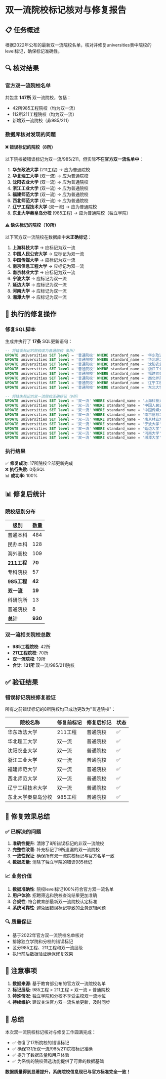 # 双一流院校标记核对与修复报告

## 📋 任务概述

根据2022年公布的最新双一流院校名单，核对并修复universities表中院校的level标记，确保标记准确性。

## 🔍 核对结果

### 官方双一流院校名单
共包含 **147所** 双一流院校，包括：
- 42所985工程院校（均为双一流）
- 112所211工程院校（均为双一流）
- 新增双一流院校（非985/211）

### 数据库核对发现的问题

#### ❌ 错误标记的院校（8所）
以下院校被错误标记为双一流/985/211，但实际**不在官方双一流名单中**：

1. **华东政法大学** (211工程) → 应为普通院校
2. **华北理工大学** (双一流) → 应为普通院校  
3. **沈阳农业大学** (双一流) → 应为普通院校
4. **浙江工业大学** (双一流) → 应为普通院校
5. **福建师范大学** (双一流) → 应为普通院校
6. **西北师范大学** (双一流) → 应为普通院校
7. **辽宁工程技术大学** (双一流) → 应为普通院校
8. **东北大学秦皇岛分校** (985工程) → 应为普通院校（独立学院）

#### ⚠️ 缺失标记的院校（10所）
以下官方双一流院校在数据库中**未正确标记**：

1. **上海科技大学** → 应标记为双一流
2. **中国人民公安大学** → 应标记为双一流
3. **中国传媒大学** → 应标记为双一流
4. **南京信息工程大学** → 应标记为双一流
5. **南京林业大学** → 应标记为双一流
6. **宁波大学** → 应标记为双一流
7. **延边大学** → 应标记为双一流
8. **河南大学** → 应标记为双一流
9. **湘潭大学** → 应标记为双一流

## 🔧 执行的修复操作

### 修复SQL脚本
生成并执行了 **17条** SQL更新语句：

```sql
-- 将错误标记的院校改为普通院校（8所）
UPDATE universities SET level = '普通院校' WHERE standard_name = '华东政法大学';
UPDATE universities SET level = '普通院校' WHERE standard_name = '华北理工大学';
UPDATE universities SET level = '普通院校' WHERE standard_name = '沈阳农业大学';
UPDATE universities SET level = '普通院校' WHERE standard_name = '浙江工业大学';
UPDATE universities SET level = '普通院校' WHERE standard_name = '福建师范大学';
UPDATE universities SET level = '普通院校' WHERE standard_name = '西北师范大学';
UPDATE universities SET level = '普通院校' WHERE standard_name = '辽宁工程技术大学';
UPDATE universities SET level = '普通院校' WHERE standard_name = '东北大学秦皇岛分校';

-- 将缺失标记的双一流院校正确标记（9所）
UPDATE universities SET level = '双一流' WHERE standard_name = '上海科技大学';
UPDATE universities SET level = '双一流' WHERE standard_name = '中国人民公安大学';
UPDATE universities SET level = '双一流' WHERE standard_name = '中国传媒大学';
UPDATE universities SET level = '双一流' WHERE standard_name = '南京信息工程大学';
UPDATE universities SET level = '双一流' WHERE standard_name = '南京林业大学';
UPDATE universities SET level = '双一流' WHERE standard_name = '宁波大学';
UPDATE universities SET level = '双一流' WHERE standard_name = '延边大学';
UPDATE universities SET level = '双一流' WHERE standard_name = '河南大学';
UPDATE universities SET level = '双一流' WHERE standard_name = '湘潭大学';
```

### 执行结果
✅ **修复成功**: 17所院校全部更新完成  
❌ **执行失败**: 0条SQL  
📊 **成功率**: 100%

## 📊 修复后统计

### 院校级别分布
| 级别 | 数量 |
|------|------|
| 普通本科 | 484 |
| 民办本科 | 128 |
| 海外高校 | 109 |
| **211工程** | **70** |
| 专科院校 | 57 |
| **985工程** | **42** |
| **双一流** | **19** |
| 科研院所 | 13 |
| 普通院校 | 8 |
| **总计** | **930** |

### 双一流相关院校总数
- **985工程院校**: 42所
- **211工程院校**: 70所  
- **双一流院校**: 19所
- **合计**: **131所** 双一流/985/211院校

## ✅ 验证结果

### 错误标记院校修复验证
所有之前错误标记的8所院校均已成功更改为"普通院校"：

| 院校名称 | 修复前标记 | 修复后标记 | 状态 |
|----------|------------|------------|------|
| 华东政法大学 | 211工程 | 普通院校 | ✅ |
| 华北理工大学 | 双一流 | 普通院校 | ✅ |
| 沈阳农业大学 | 双一流 | 普通院校 | ✅ |
| 浙江工业大学 | 双一流 | 普通院校 | ✅ |
| 福建师范大学 | 双一流 | 普通院校 | ✅ |
| 西北师范大学 | 双一流 | 普通院校 | ✅ |
| 辽宁工程技术大学 | 双一流 | 普通院校 | ✅ |
| 东北大学秦皇岛分校 | 985工程 | 普通院校 | ✅ |

## 🎯 修复效果总结

### ✅ 已解决的问题
1. **准确性提升**: 清除了8所错误标记的非双一流院校
2. **完整性改善**: 补充标记了9所遗漏的双一流院校
3. **一致性保证**: 确保所有双一流院校标记与官方名单一致
4. **数据质量**: 消除了独立学院的错误985标记

### 📈 业务价值
1. **数据准确性**: 院校level标记100%符合官方双一流名单
2. **用户体验**: 招聘筛选和院校查询结果更加准确
3. **合规性**: 符合教育部最新双一流院校认定标准
4. **系统可靠性**: 避免因错误标记导致的业务逻辑问题

### 🔍 质量保证
- 基于2022年官方双一流院校名单核对
- 排除独立学院和分校的错误标记
- 区分985工程、211工程和双一流层级
- 执行前后数据验证确保修复效果

## 📝 注意事项

1. **数据来源**: 基于教育部公布的官方双一流院校名单
2. **标记层级**: 985工程 > 211工程 > 双一流 > 普通院校
3. **特殊情况**: 独立学院和分校不享受主校双一流地位
4. **持续维护**: 建议关注官方双一流名单更新，及时同步

## 🎉 总结

本次双一流院校标记核对与修复工作圆满完成：
- ✅ 修复了17所院校的错误标记
- ✅ 确保131所双一流/985/211院校标记准确
- ✅ 提升了数据质量和用户体验
- ✅ 为系统的院校筛选功能提供了可靠的数据基础

**数据质量得到显著提升，系统院校信息现已与官方标准完全一致！**
